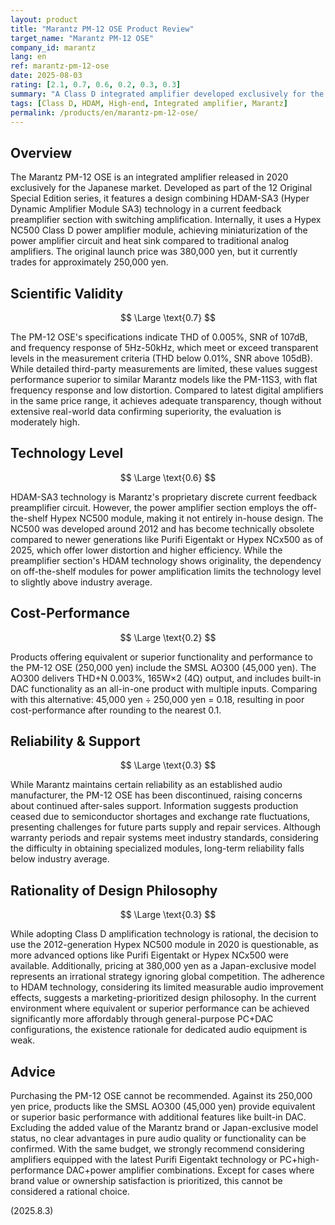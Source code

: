 ```yaml
---
layout: product
title: "Marantz PM-12 OSE Product Review"
target_name: "Marantz PM-12 OSE"
company_id: marantz
lang: en
ref: marantz-pm-12-ose
date: 2025-08-03
rating: [2.1, 0.7, 0.6, 0.2, 0.3, 0.3]
summary: "A Class D integrated amplifier developed exclusively for the Japanese market. Despite incorporating HDAM-SA3 technology and Hypex NC500 modules, equivalent functionality is available at significantly lower prices, resulting in poor cost-performance."
tags: [Class D, HDAM, High-end, Integrated amplifier, Marantz]
permalink: /products/en/marantz-pm-12-ose/
---
```

## Overview

The Marantz PM-12 OSE is an integrated amplifier released in 2020 exclusively for the Japanese market. Developed as part of the 12 Original Special Edition series, it features a design combining HDAM-SA3 (Hyper Dynamic Amplifier Module SA3) technology in a current feedback preamplifier section with switching amplification. Internally, it uses a Hypex NC500 Class D power amplifier module, achieving miniaturization of the power amplifier circuit and heat sink compared to traditional analog amplifiers. The original launch price was 380,000 yen, but it currently trades for approximately 250,000 yen.

## Scientific Validity

$$ \Large \text{0.7} $$

The PM-12 OSE's specifications indicate THD of 0.005%, SNR of 107dB, and frequency response of 5Hz-50kHz, which meet or exceed transparent levels in the measurement criteria (THD below 0.01%, SNR above 105dB). While detailed third-party measurements are limited, these values suggest performance superior to similar Marantz models like the PM-11S3, with flat frequency response and low distortion. Compared to latest digital amplifiers in the same price range, it achieves adequate transparency, though without extensive real-world data confirming superiority, the evaluation is moderately high.

## Technology Level

$$ \Large \text{0.6} $$

HDAM-SA3 technology is Marantz's proprietary discrete current feedback preamplifier circuit. However, the power amplifier section employs the off-the-shelf Hypex NC500 module, making it not entirely in-house design. The NC500 was developed around 2012 and has become technically obsolete compared to newer generations like Purifi Eigentakt or Hypex NCx500 as of 2025, which offer lower distortion and higher efficiency. While the preamplifier section's HDAM technology shows originality, the dependency on off-the-shelf modules for power amplification limits the technology level to slightly above industry average.

## Cost-Performance

$$ \Large \text{0.2} $$

Products offering equivalent or superior functionality and performance to the PM-12 OSE (250,000 yen) include the SMSL AO300 (45,000 yen). The AO300 delivers THD+N 0.003%, 165W×2 (4Ω) output, and includes built-in DAC functionality as an all-in-one product with multiple inputs. Comparing with this alternative: 45,000 yen ÷ 250,000 yen = 0.18, resulting in poor cost-performance after rounding to the nearest 0.1.

## Reliability & Support

$$ \Large \text{0.3} $$

While Marantz maintains certain reliability as an established audio manufacturer, the PM-12 OSE has been discontinued, raising concerns about continued after-sales support. Information suggests production ceased due to semiconductor shortages and exchange rate fluctuations, presenting challenges for future parts supply and repair services. Although warranty periods and repair systems meet industry standards, considering the difficulty in obtaining specialized modules, long-term reliability falls below industry average.

## Rationality of Design Philosophy

$$ \Large \text{0.3} $$

While adopting Class D amplification technology is rational, the decision to use the 2012-generation Hypex NC500 module in 2020 is questionable, as more advanced options like Purifi Eigentakt or Hypex NCx500 were available. Additionally, pricing at 380,000 yen as a Japan-exclusive model represents an irrational strategy ignoring global competition. The adherence to HDAM technology, considering its limited measurable audio improvement effects, suggests a marketing-prioritized design philosophy. In the current environment where equivalent or superior performance can be achieved significantly more affordably through general-purpose PC+DAC configurations, the existence rationale for dedicated audio equipment is weak.

## Advice

Purchasing the PM-12 OSE cannot be recommended. Against its 250,000 yen price, products like the SMSL AO300 (45,000 yen) provide equivalent or superior basic performance with additional features like built-in DAC. Excluding the added value of the Marantz brand or Japan-exclusive model status, no clear advantages in pure audio quality or functionality can be confirmed. With the same budget, we strongly recommend considering amplifiers equipped with the latest Purifi Eigentakt technology or PC+high-performance DAC+power amplifier combinations. Except for cases where brand value or ownership satisfaction is prioritized, this cannot be considered a rational choice.

(2025.8.3)
